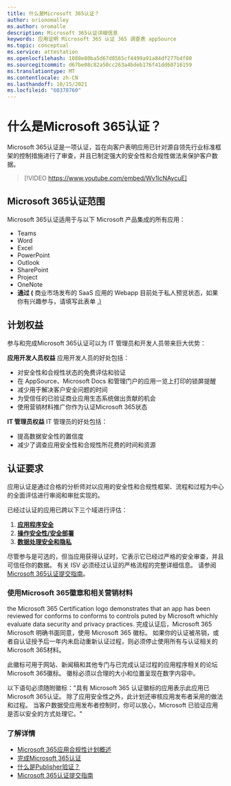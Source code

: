 ```yaml
---
title: 什么是Microsoft 365认证？
author: orionomalley
ms.author: oromalle
description: Microsoft 365认证详细信息
keywords: 应用证明 Microsoft 365 认证 365 调查表 appSource
ms.topic: conceptual
ms.service: attestation
ms.openlocfilehash: 1088e80ba5d67d8565cf4499a91a84df277b4f80
ms.sourcegitcommit: d67be08c82a50cc263a4bdeb176f41dd60716159
ms.translationtype: MT
ms.contentlocale: zh-CN
ms.lasthandoff: 10/15/2021
ms.locfileid: "60378760"
---
```

# <a name="what-is-microsoft-365-certification"></a>什么是Microsoft 365认证？

Microsoft 365认证是一项认证，旨在向客户表明应用已针对源自领先行业标准框架的控制措施进行了审查，并且已制定强大的安全性和合规性做法来保护客户数据。 

>[!VIDEO https://www.youtube.com/embed/Wv1lcNAycuE]


## <a name="microsoft-365-certification-scope"></a>Microsoft 365认证范围

Microsoft 365认证适用于与以下 Microsoft 产品集成的所有应用：
- Teams
- Word
- Excel
- PowerPoint
- Outlook
- SharePoint
- Project
- OneNote
- **通过 (** 商业市场发布的 SaaS 应用的 Webapp 目前处于私人预览状态，如果你有兴趣参与，请填写此表单 [.)](https://customervoice.microsoft.com/Pages/ResponsePage.aspx?id=v4j5cvGGr0GRqy180BHbR4cf3qxCU_RNtqjCSalFdSFUNDMzTVJKR0wzTEJRSFJVSk9OQUlOV0RJSyQlQCN0PWcu)


## <a name="program-benefits"></a>计划权益
参与和完成Microsoft 365认证可以为 IT 管理员和开发人员带来巨大优势：

**应用开发人员权益** 应用开发人员的好处包括： 
-   对安全性和合规性状态的免费评估和验证
-   在 AppSource、Microsoft Docs 和管理门户的应用一览上打印的锁屏提醒
-   减少用于解决客户安全问题的时间 
-   为受信任的已验证商业应用生态系统做出贡献的机会
- 使用营销材料推广你作为认证Microsoft 365状态

**IT 管理员权益** IT 管理员的好处包括：
-   提高数据安全性的置信度
-   减少了调查应用安全性和合规性所花费的时间和资源 

## <a name="certification-requirements"></a>认证要求
应用认证是通过合格的分析师对以应用的安全性和合规性框架、流程和过程为中心的全面评估进行审阅和审批实现的。 

已经过认证的应用已跨以下三个域进行评估：
1.  [**应用程序安全**]( https://docs.microsoft.com/en-us/microsoft-365-app-certification/docs/certification-submission-guide#application-security)
1.  [**操作安全性/安全部署**]( https://docs.microsoft.com/en-us/microsoft-365-app-certification/docs/certification-submission-guide#operational-security)
1.  [**数据处理安全和隐私**]( https://docs.microsoft.com/en-us/microsoft-365-app-certification/docs/certification-submission-guide#data-handling-security-and-privacy)

尽管参与是可选的，但当应用获得认证时，它表示它已经过严格的安全审查，并且可信任你的数据。 有关 ISV 必须经过认证的严格流程的完整详细信息。 请参阅[Microsoft 365认证提交指南](https://docs.microsoft.com/microsoft-365-app-certification/docs/certification-submission-guide)。


### <a name="using-the-microsoft-365-badge-and-associated-marketing-materials"></a>使用Microsoft 365徽章和相关营销材料
the Microsoft 365 Certification logo demonstrates that an app has been reviewed for conforms to conforms to controls puted by Microsoft whichly evaluate data security and privacy practices. 完成认证后，Microsoft 365 Microsoft 明确书面同意，使用 Microsoft 365 徽标。 如果你的认证被吊销，或者自认证授予后一年内未启动重新认证过程，则必须停止使用所有与认证相关的Microsoft 365材料。 

此徽标可用于网站、新闻稿和其他专门与已完成认证过程的应用程序相关的论坛Microsoft 365徽标。 徽标必须以合理的大小和位置呈现在数字内容中。 

以下语句必须随附徽标："具有 Microsoft 365 认证徽标的应用表示此应用已Microsoft 365认证。 除了应用安全性之外，此计划还审核应用发布者采用的做法和过程。 当客户数据受应用发布者控制时，你可以放心，Microsoft 已验证应用是否以安全的方式处理它。"


### <a name="learn-more"></a>了解详情
* [Microsoft 365应用合规性计划概述](~/overview.md)  
* [完成Microsoft 365认证](~/docs/certification.md)  
* [什么是Publisher验证？](https://docs.microsoft.com/azure/active-directory/develop/publisher-verification-overview)
* [Microsoft 365认证提交指南](~/docs/certification-submission-guide.md)

